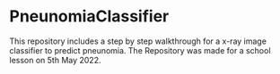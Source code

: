 # PneunomiaClassifier
This repository includes a step by step walkthrough for a x-ray image classifier to predict pneunomia. The Repository was made for a school lesson on 5th May 2022.
